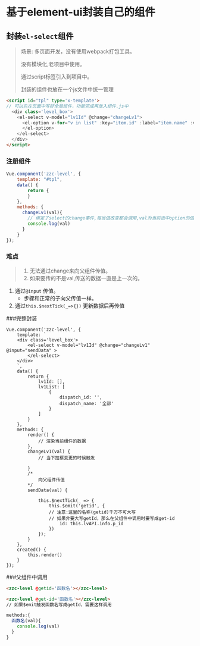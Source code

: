 # 基于element-ui封装自己的组件

## 封装`el-select`组件

> 场景: 多页面开发，没有使用webpack打包工具。
>
> 没有模块化,老项目中使用。
>
> 通过script标签引入到项目中。
>
> 封装的组件也放在一个js文件中统一管理

```html
<script id="tpl" type='x-template'>
// 可以先在页面中写好全局组件，功能完成再放入组件.js中
  <div class='level_box'>
    <el-select v-model="lv1Id" @change="changeLv1">
      <el-option v-for="v in list" :key="item.id" :label="item.name" :value="item.id">
      </el-option>
    </el-select>
  </div>
</script>
```

### 注册组件

```js
Vue.component('zzc-level', {
    template: "#tpl",
    data() {
        return {
        }
    },
    methods: {
      changeLv1(val){
        // 绑定了select的change事件,每当值改变都会调用,val为当前选中option的值
        console.log(val)
      }
    }
});
```

### 难点

> 1. 无法通过change来向父组件传值。
> 2. 如果要传的不是val,传送的数据一直是上一次的。

1. 通过`@input` 传值。
   - 步骤和正常的子向父传值一样。
2. 通过`this.$nextTick(_=>{})` 更新数据后再传值

###完整封装

```vue
Vue.component('zzc-level', {
    template: `
    <div class='level_box'>
        <el-select v-model="lv1Id" @change="changeLv1" @input="sendData" >
        </el-select>
    </div>            
    `,
    data() {
        return {
            lv1Id: [],
            lv1List: [
                {
                    dispatch_id: '',
                    dispatch_name: '全部'
                }
            ]
        }
    },
    methods: {
        render() {
            // 渲染当前组件的数据
        },
        changeLv1(val) {
          	// 当下拉框变更的时候触发
            
        }
        /* 
            向父组件传值
        */
        sendData(val) {

            this.$nextTick(_ => {
                this.$emit('getid', {
      			// 注意:这里的名称(getid)千万不可大写
      			// 如果非要大写getId，那么在父组件中调用时要写成get-id
                    id: this.lvAPI.info.p_id
                })
            });
        }
    },
    created() {
        this.render()
    }
});
```

###父组件中调用

```html
<zzc-level @getid='函数名'></zzc-level>

<zzc-level @get-id='函数名'></zzc-level>
// 如果$emit触发函数名写成getId，需要这样调用
```

```js
methods:{
  函数名(val){
    console.log(val)
  }
}
```

